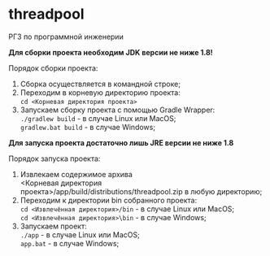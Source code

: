 # threadpool
РГЗ по программной инженерии

**Для сборки проекта необходим JDK версии не ниже 1.8!**

Порядок сборки проекта:  
1. Сборка осуществляется в командной строке;
2. Переходим в корневую директорию проекта:  
  `cd <Корневая директория проекта>`
3. Запускаем сборку проекта с помощью Gradle Wrapper:  
  `./gradlew build` - в случае Linux или MacOS;  
  `gradlew.bat build` - в случае Windows;

**Для запуска проекта достаточно лишь JRE версии не ниже 1.8**

Порядок запуска проекта:
1. Извлекаем содержимое архива  
  <Корневая директория проекта>/app/build/distributions/threadpool.zip в любую директорию;
2. Переходим к директории bin собранного проекта:  
  `cd <Извлечённая директория>/bin` - в случае Linux или MacOS;  
  `cd <Извлечённая директория>\bin` - в случае Windows;
3. Запускаем проект:  
  `./app` - в случае Linux или MacOS;  
  `app.bat` - в случае Windows;

